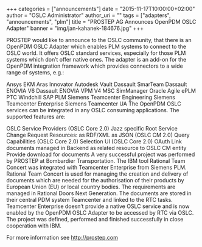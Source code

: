 +++
categories = ["announcements"]
date = "2015-11-17T10:00:00+02:00"
author = "OSLC Administrator"
author_uri = ""
tags = ["adapters", "announcements", "plm"]
title = "PROSTEP AG Announces OpenPDM OSLC Adapter"
banner = "img/jan-kahanek-184676.jpg"
+++

PROSTEP would like to announce to the OSLC community, that there is an OpenPDM OSLC Adapter which enables PLM systems to connect to the OSLC world. It offers OSLC standard services, especially for those PLM systems which don’t offer native ones. The adapter is an add-on for the OpenPDM integration framework which provides connectors to a wide range of systems, e.g.:

Ansys EKM
Aras Innovator
Autodesk Vault
Dassault SmarTeam
Dassault ENOVIA V6
Dassault ENOVIA VPM V4
MSC SimManager
Oracle Agile ePLM
PTC Windchill
SAP PLM
Siemens Teamcenter Engineering
Siemens Teamcenter Enterprise
Siemens Teamcenter UA
The OpenPDM OSLC services can be integrated in any OSLC consuming applications. The supported features are:

OSLC Service Providers  (OSLC Core 2.0)
Jazz specific Root Service
Change Request Resources: 
as RDF/XML 
as JSON  (OSLC CM 2.0)
Query Capabilities (OSLC Core 2.0)
Selection UI (OSLC Core 2.0)
OAuth
Link documents managed in Backend as related resource to OSLC CM entity
Provide download for documents
A very successful project was performed by PROSTEP at Bombardier Transportation. The IBM tool Rational Team Concert was integrated with Teamcenter Enterprise from Siemens PLM. Rational Team Concert is used for managing the creation and delivery of documents which are needed for the authorisation of their products by European Union (EU) or local country bodies. The requirements are managed in Rational Doors Next Generation. The documents are stored in their central PDM system Teamcenter and linked to the RTC tasks. Teamcenter Enterprise doesn’t provide a native OSLC service and is now enabled by the OpenPDM OSLC Adapter to be accessed by RTC via OSLC. The project was defined, performed and finished successfully in close cooperation with IBM.

For more information see http://prostep.com 